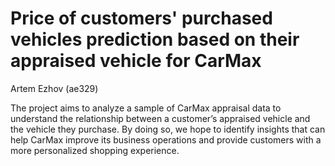 # Price of customers' purchased vehicles prediction based on their appraised vehicle for CarMax
Artem Ezhov (ae329)

The project aims to analyze a sample of CarMax appraisal data to understand the relationship between a customer’s appraised vehicle and the vehicle they purchase. By doing so, we hope to identify insights that can help CarMax improve its business operations and provide customers with a more personalized shopping experience.

